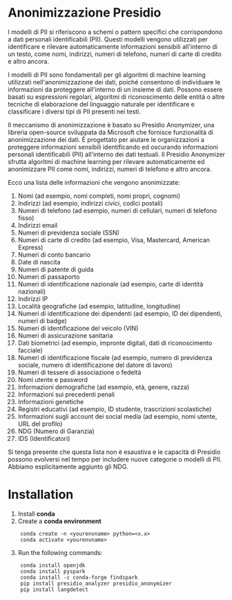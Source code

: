 # Anonimizzazione Presidio

I modelli di PII si riferiscono a schemi o pattern specifici che corrispondono a dati personali identificabili (PII). Questi modelli vengono utilizzati per identificare e rilevare automaticamente informazioni sensibili all'interno di un testo, come nomi, indirizzi, numeri di telefono, numeri di carte di credito e altro ancora.

I modelli di PII sono fondamentali per gli algoritmi di machine learning utilizzati nell'anonimizzazione dei dati, poiché consentono di individuare le informazioni da proteggere all'interno di un insieme di dati. Possono essere basati su espressioni regolari, algoritmi di riconoscimento delle entità o altre tecniche di elaborazione del linguaggio naturale per identificare e classificare i diversi tipi di PII presenti nei testi.

Il meccanismo di anonimizzazione è basato su Presidio Anonymizer, una libreria open-source sviluppata da Microsoft che fornisce funzionalità di anonimizzazione dei dati. È progettato per aiutare le organizzazioni a proteggere informazioni sensibili identificando ed oscurando informazioni personali identificabili (PII) all'interno dei dati testuali. Il Presidio Anonymizer sfrutta algoritmi di machine learning per rilevare automaticamente ed anonimizzare PII come nomi, indirizzi, numeri di telefono e altro ancora.

Ecco una lista delle informazioni che vengono anonimizzate:

1. Nomi (ad esempio, nomi completi, nomi propri, cognomi)
2. Indirizzi (ad esempio, indirizzi civici, codici postali)
3. Numeri di telefono (ad esempio, numeri di cellulari, numeri di telefono fisso)
4. Indirizzi email
5. Numeri di previdenza sociale (SSN)
6. Numeri di carte di credito (ad esempio, Visa, Mastercard, American Express)
7. Numeri di conto bancario
8. Date di nascita
9. Numeri di patente di guida
10. Numeri di passaporto
11. Numeri di identificazione nazionale (ad esempio, carte di identità nazionali)
12. Indirizzi IP
13. Località geografiche (ad esempio, latitudine, longitudine)
14. Numeri di identificazione dei dipendenti (ad esempio, ID dei dipendenti, numeri di badge)
15. Numeri di identificazione del veicolo (VIN)
16. Numeri di assicurazione sanitaria
17. Dati biometrici (ad esempio, impronte digitali, dati di riconoscimento facciale)
18. Numeri di identificazione fiscale (ad esempio, numero di previdenza sociale, numero di identificazione del datore di lavoro)
19. Numeri di tessere di associazione o fedeltà
20. Nomi utente e password
21. Informazioni demografiche (ad esempio, età, genere, razza)
22. Informazioni sui precedenti penali
23. Informazioni genetiche
24. Registri educativi (ad esempio, ID studente, trascrizioni scolastiche)
25. Informazioni sugli account dei social media (ad esempio, nomi utente, URL del profilo)
26. NDG (Numero di Garanzia)
27. IDS (Identificatori)

Si tenga presente che questa lista non è esaustiva e le capacità di Presidio possono evolversi nel tempo per includere nuove categorie o modelli di PII. Abbiamo esplicitamente aggiunto gli NDG.

# Installation

1. Install **conda**
2. Create a **conda environment**

```
    conda create -n <yourenvname> python=<x.x>
    conda activate <yourenvname>
```

3. Run the following commands:

```
    conda install openjdk
    conda install pyspark
    conda install -c conda-forge findspark
    pip install presidio_analyzer presidio_anonymizer
    pip install langdetect
```
